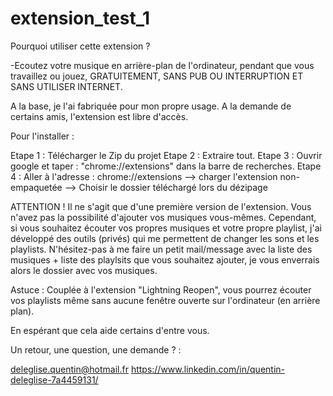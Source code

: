 # extension_test_1

Pourquoi utiliser cette extension ?

-Ecoutez votre musique en arrière-plan de l'ordinateur, pendant que vous travaillez ou jouez, GRATUITEMENT, SANS PUB OU INTERRUPTION ET SANS UTILISER INTERNET.


A la base, je l'ai fabriquée pour mon propre usage.
A la demande de certains amis, l'extension est libre d'accès.

Pour l'installer :

Etape 1 : Télécharger le Zip du projet
Etape 2 : Extraire tout.
Etape 3 : Ouvrir google et taper : "chrome://extensions" dans la barre de recherches.
Etape 4 : Aller à l'adresse : chrome://extensions --> charger l'extension non-empaquetée --> Choisir le dossier téléchargé lors du dézipage

ATTENTION ! Il ne s'agit que d'une première version de l'extension. Vous n'avez pas la possibilité d'ajouter vos musiques vous-mêmes.
Cependant, si vous souhaitez écouter vos propres musiques et votre propre playlist, j'ai développé des outils (privés) qui me permettent de changer les sons et les playlists.
N'hésitez-pas à me faire un petit mail/message avec la liste des musiques + liste des playlsits que vous souhaitez ajouter, je vous enverrais alors le dossier avec vos musiques.

Astuce : Couplée à l'extension "Lightning Reopen", vous pourrez écouter vos playlists même sans aucune fenêtre ouverte sur l'ordinateur (en arrière plan).

En espérant que cela aide certains d'entre vous.

Un retour, une question, une demande ? :

deleglise.quentin@hotmail.fr
https://www.linkedin.com/in/quentin-deleglise-7a4459131/
